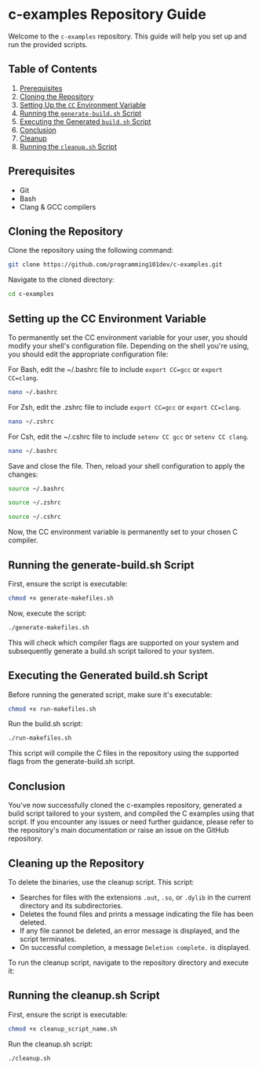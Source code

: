 # c-examples Repository Guide

Welcome to the `c-examples` repository. This guide will help you set up and run the provided scripts.

## **Table of Contents**

1. [Prerequisites](#prerequisites)
2. [Cloning the Repository](#cloning-the-repository)
3. [Setting Up the `CC` Environment Variable](#setting-up-the-cc-environment-variable)
4. [Running the `generate-build.sh` Script](#running-the-generate-buildsh-script)
5. [Executing the Generated `build.sh` Script](#executing-the-generated-buildsh-script)
6. [Conclusion](#conclusion)
7. [Cleanup](#cleaning-up-the-repository)
8. [Running the `cleanup.sh` Script](#running-the-cleanupsh-script)

## **Prerequisites**

- Git
- Bash
- Clang & GCC compilers

## **Cloning the Repository**

Clone the repository using the following command:
```bash
git clone https://github.com/programming101dev/c-examples.git
```
Navigate to the cloned directory:
```bash
cd c-examples
```

## **Setting up the CC Environment Variable**

To permanently set the CC environment variable for your user, you should modify your shell's configuration file. Depending on the shell you're using, you should edit the appropriate configuration file:

For Bash, edit the ~/.bashrc file to include ```export CC=gcc``` or ```export CC=clang```.
```bash
nano ~/.bashrc
```
For Zsh, edit the .zshrc file to include ```export CC=gcc``` or ```export CC=clang```.
```bash
nano ~/.zshrc
```
For Csh, edit the ~/.cshrc file to include ```setenv CC gcc``` or ```setenv CC clang```.
```bash
nano ~/.bashrc
```
Save and close the file. Then, reload your shell configuration to apply the changes:
```bash
source ~/.bashrc
```
```bash
source ~/.zshrc
```
```bash
source ~/.cshrc
```
Now, the CC environment variable is permanently set to your chosen C compiler.

## **Running the generate-build.sh Script**
First, ensure the script is executable:
```bash
chmod +x generate-makefiles.sh
```
Now, execute the script:
```bash
./generate-makefiles.sh
```
This will check which compiler flags are supported on your system and subsequently generate a build.sh script tailored to your system.
## **Executing the Generated build.sh Script**

Before running the generated script, make sure it's executable:
```bash
chmod +x run-makefiles.sh
```
Run the build.sh script:
```bash
./run-makefiles.sh
```
This script will compile the C files in the repository using the supported flags from the generate-build.sh script.
## **Conclusion**

You've now successfully cloned the c-examples repository, generated a build script tailored to your system, and compiled the C examples using that script. If you encounter any issues or need further guidance, please refer to the repository's main documentation or raise an issue on the GitHub repository.

## **Cleaning up the Repository**

To delete the binaries, use the cleanup script. This script:

- Searches for files with the extensions `.out`, `.so`, or `.dylib` in the current directory and its subdirectories.
- Deletes the found files and prints a message indicating the file has been deleted.
- If any file cannot be deleted, an error message is displayed, and the script terminates.
- On successful completion, a message `Deletion complete.` is displayed.

To run the cleanup script, navigate to the repository directory and execute it:

## **Running the cleanup.sh Script**

First, ensure the script is executable:
```bash
chmod +x cleanup_script_name.sh
```
Run the cleanup.sh script:

```bash
./cleanup.sh
```